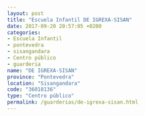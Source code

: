 ```yaml
---
layout: post
title: "Escuela Infantil DE IGREXA-SISAN"
date: 2017-09-20 20:57:05 +0200
categories:
- Escuela Infantil
- pontevedra
- sisangandara
- Centro público
- guarderia
name: "DE IGREXA-SISAN"
province: "Pontevedra"
location: "Sisangandara"
code: "36018136"
type: "Centro público"
permalink: /guarderias/de-igrexa-sisan.html
---
```

